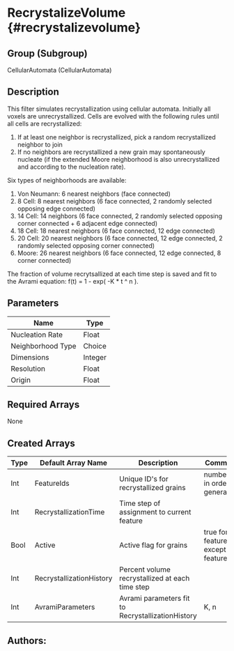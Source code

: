 RecrystalizeVolume {#recrystalizevolume}
=====

## Group (Subgroup) ##

CellularAutomata (CellularAutomata)


## Description ##

This filter simulates recrystallization using cellular automata. Initially all voxels are unrecrystallized. Cells are evolved with the following rules until all cells are recrystallized:
	
1. If at least one neighbor is recrystallized, pick a random recrystallized neighbor to join
2. If no neighbors are recrystallized a new grain may spontaneously nucleate (if the extended Moore neighborhood is also unrecrystallized and according to the nucleation rate).

Six types of neighborhoods are available:

1. Von Neumann: 6 nearest neighbors (face connected)
2. 8 Cell: 8 nearest neighbors (6 face connected, 2 randomly selected opposing edge connected)
3. 14 Cell: 14 neighbors (6 face connected, 2 randomly selected opposing corner connected + 6 adjacent edge connected)
4. 18 Cell: 18 nearest neighbors (6 face connected, 12 edge connected)
5. 20 Cell: 20 nearest neighbors (6 face connected, 12 edge connected, 2 randomly selected opposing corner connected)
6. Moore: 26 nearest neighbors (6 face connected, 12 edge connected, 8 corner connected)

The fraction of volume recrytsallized at each time step is saved and fit to the Avrami equation: f(t) = 1 - exp( -K * t ^ n ).


## Parameters ##

| Name             | Type |
|------------------|------|
| Nucleation Rate | Float |
| Neighborhood Type | Choice |
| Dimensions | Integer |
| Resolution | Float |
| Origin | Float |

## Required Arrays ##

None


## Created Arrays ##

| Type | Default Array Name | Description | Comment |
|------|--------------------|-------------|---------|
| Int  | FeatureIds           | Unique ID's for recrystallized grains | numbered in order of generation   |
| Int  | RecrystallizationTime           | Time step of assignment to current feature |  |
| Bool | Active	| Active flag for grains | true for all features except feature 0 |
| Int  | RecrystallizationHistory	| Percent volume recrystallized at each time step |  |
| Int  | AvramiParameters	| Avrami parameters fit to RecrystallizationHistory | K, n |



## Authors: ##










